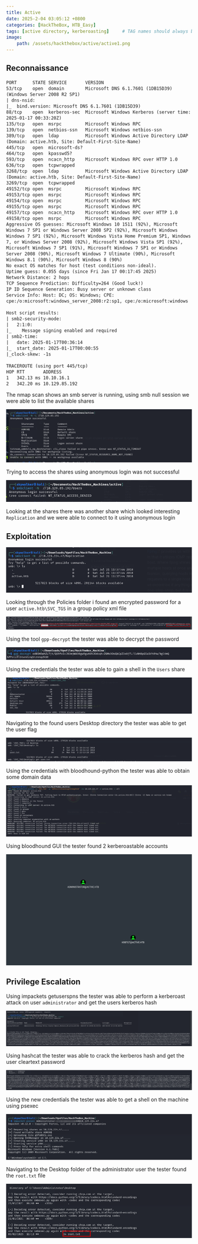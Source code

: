 ```yaml
---
title: Active
date: 2025-2-04 03:05:12 +0800
categories: [HackTheBox, HTB_Easy]
tags: [active directory, kerberoasting]     # TAG names should always be lowercase
image: 
    path: /assets/hackthebox/active/active1.png
---
```



## Reconnaissance 

```
PORT      STATE SERVICE       VERSION
53/tcp    open  domain        Microsoft DNS 6.1.7601 (1DB15D39) (Windows Server 2008 R2 SP1)
| dns-nsid: 
|_  bind.version: Microsoft DNS 6.1.7601 (1DB15D39)
88/tcp    open  kerberos-sec  Microsoft Windows Kerberos (server time: 2025-01-17 00:33:20Z)
135/tcp   open  msrpc         Microsoft Windows RPC
139/tcp   open  netbios-ssn   Microsoft Windows netbios-ssn
389/tcp   open  ldap          Microsoft Windows Active Directory LDAP (Domain: active.htb, Site: Default-First-Site-Name)
445/tcp   open  microsoft-ds?
464/tcp   open  kpasswd5?
593/tcp   open  ncacn_http    Microsoft Windows RPC over HTTP 1.0
636/tcp   open  tcpwrapped
3268/tcp  open  ldap          Microsoft Windows Active Directory LDAP (Domain: active.htb, Site: Default-First-Site-Name)
3269/tcp  open  tcpwrapped
49152/tcp open  msrpc         Microsoft Windows RPC
49153/tcp open  msrpc         Microsoft Windows RPC
49154/tcp open  msrpc         Microsoft Windows RPC
49155/tcp open  msrpc         Microsoft Windows RPC
49157/tcp open  ncacn_http    Microsoft Windows RPC over HTTP 1.0
49158/tcp open  msrpc         Microsoft Windows RPC
Aggressive OS guesses: Microsoft Windows 10 1511 (92%), Microsoft Windows 7 SP1 or Windows Server 2008 SP2 (92%), Microsoft Windows Windows 7 SP1 (92%), Microsoft Windows Vista Home Premium SP1, Windows 7, or Windows Server 2008 (92%), Microsoft Windows Vista SP1 (92%), Microsoft Windows 7 SP1 (91%), Microsoft Windows 7 SP1 or Windows Server 2008 (90%), Microsoft Windows 7 Ultimate (90%), Microsoft Windows 8.1 (90%), Microsoft Windows 8 (90%)
No exact OS matches for host (test conditions non-ideal).
Uptime guess: 0.055 days (since Fri Jan 17 00:17:45 2025)
Network Distance: 2 hops
TCP Sequence Prediction: Difficulty=264 (Good luck!)
IP ID Sequence Generation: Busy server or unknown class
Service Info: Host: DC; OS: Windows; CPE: cpe:/o:microsoft:windows_server_2008:r2:sp1, cpe:/o:microsoft:windows

Host script results:
| smb2-security-mode: 
|   2:1:0: 
|_    Message signing enabled and required
| smb2-time: 
|   date: 2025-01-17T00:36:14
|_  start_date: 2025-01-17T00:00:55
|_clock-skew: -1s

TRACEROUTE (using port 445/tcp)
HOP RTT       ADDRESS
1   342.13 ms 10.10.16.1
2   342.20 ms 10.129.85.192

```



The nmap scan shows an smb server is running, using smb null session we were able to list the available shares

![smbclient ](/assets/hackthebox/active/active2.png)

Trying to access the shares using anonymous login was not successful

![smbclient ](/assets/hackthebox/active/active3.png)


Looking at the shares there was another share which looked interesting `Replication` and we were able to connect to it using anonymous login

## Exploitation 

![smbclient ](/assets/hackthebox/active/active4.png)


Looking through the Policies folder i found an encrypted password for a user `active.htb\SVC_TGS` in a group policy xml file


![smbclient ](/assets/hackthebox/active/active5.png)

Using the tool `gpp-decrypt` the tester was able to decrypt the password 

![smbclient ](/assets/hackthebox/active/active6.png)

Using the credentials the tester was able to gain a shell in the `Users` share

![smbclient ](/assets/hackthebox/active/active7.png)

Navigating to the found users Desktop directory the tester was able to get the user flag

![smbclient ](/assets/hackthebox/active/active8.png)

Using the credentials with bloodhound-python the tester was able to obtain some domain data

![bloodhound-python ](/assets/hackthebox/active/active9.png)

Using bloodhound GUI the tester found 2 kerberoastable accounts

![bloodhound ](/assets/hackthebox/active/active10.png)


## Privilege Escalation

Using impackets getuserspns the tester was able to perform a kerberoast attack on user `administrator` and get the users kerberos hash

![kerberoast ](/assets/hackthebox/active/active11.png)

Using hashcat the tester was able to crack the kerberos hash and get the user cleartext password

![hashcat ](/assets/hackthebox/active/active12.png)

Using the new credentials the tester was able to get a shell on the machine using psexec

![psexec ](/assets/hackthebox/active/active13.png)

Navigating to the Desktop folder of the administrator user the tester found the `root.txt` file

![root ](/assets/hackthebox/active/active14.png)

